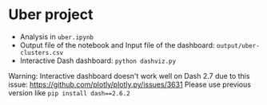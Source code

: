 # Uber project

* Analysis in `uber.ipynb`
* Output file of the notebook and Input file of the dashboard: `output/uber-clusters.csv`
* Interactive Dash dashboard: `python dashviz.py`

Warning: Interactive dashboard doesn't work well on Dash 2.7 due to this issue: https://github.com/plotly/plotly.py/issues/3631 Please use previous version like `pip install dash==2.6.2`